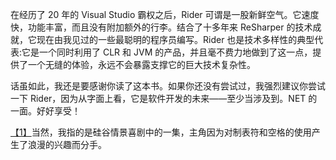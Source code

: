在经历了 20 年的 Visual Studio 霸权之后，Rider 可谓是一股新鲜空气。它速度快，功能丰富，而且没有附加额外的行李。结合了十多年来 ReSharper 的技术成就，它现在由我见过的一些最聪明的程序员编写。Rider 也是技术多样性的典型代表:它是一个同时利用了 CLR 和 JVM 的产品，并且毫不费力地做到了这一点，提供了一个无缝的体验，永远不会暴露支撑它的巨大技术复杂性。

话虽如此，我还是要感谢你读了这本书。如果你还没有尝试过，我强烈建议你尝试一下 Rider，因为从字面上看，它是软件开发的未来——至少当涉及到。NET 的一面。好好享受！

[【1】](2.html#_ftnref1)当然，我指的是硅谷情景喜剧中的一集，主角因为对制表符和空格的使用产生了浪漫的兴趣而分手。